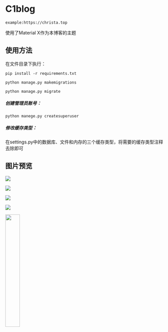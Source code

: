 # C1blog
```
example:https://christa.top
```
使用了Material X作为本博客的主题
## 使用方法

在文件目录下执行：
```
pip install -r requirements.txt

python manage.py makemigrations

python manage.py migrate
```

##### 创建管理员账号：
```
python manege.py createsuperuser
```
##### 修改缓存类型：
在settings.py中的数据库、文件和内存的三个缓存类型，将需要的缓存类型注释去除即可
## 图片预览

![](https://christa.top/static/media/uploads/2019/01/31/first.png)


![](https://christa.top/static/media/uploads/2019/01/31/two.png)

![](https://christa.top/static/media/uploads/2019/01/31/third.png)

![](https://christa.top/static/media/uploads/2019/01/31/admin.png)

<img src="https://christa.top/static/media/uploads/2019/01/31/fourth.jpg" width = 30% height = 30% align = center />
